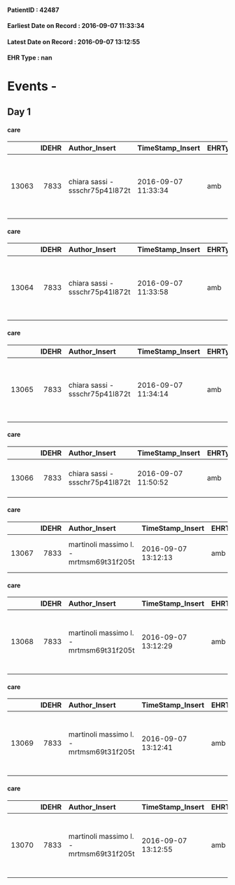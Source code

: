 
#### PatientID : 42487
#### Earliest Date on Record : 2016-09-07 11:33:34
#### Latest Date on Record : 2016-09-07 13:12:55
#### EHR Type : nan

# Events - 

## Day 1

#### care
|       |   IDEHR | Author_Insert                   | TimeStamp_Insert    | EHRType   |   PatientID |   IDGESTIONE_AUSILI |   opt_annulla_consegna | ds_note_x                                      | dt_Ric_consegna     | opt_ausilio                                     |
|------:|--------:|:--------------------------------|:--------------------|:----------|------------:|--------------------:|-----------------------:|:-----------------------------------------------|:--------------------|:------------------------------------------------|
| 13063 |    7833 | chiara sassi - ssschr75p41l872t | 2016-09-07 11:33:34 | amb       |       42487 |               12974 |                      0 | contact her daughter to the mobile 328 4145120 | 2016-09-07 00:00:00 | electronic articulated bed with side rails # 14 |

#### care
|       |   IDEHR | Author_Insert                   | TimeStamp_Insert    | EHRType   |   PatientID |   IDGESTIONE_AUSILI |   opt_annulla_consegna | ds_note_x                                      | dt_Ric_consegna     | opt_ausilio                             |
|------:|--------:|:--------------------------------|:--------------------|:----------|------------:|--------------------:|-----------------------:|:-----------------------------------------------|:--------------------|:----------------------------------------|
| 13064 |    7833 | chiara sassi - ssschr75p41l872t | 2016-09-07 11:33:58 | amb       |       42487 |               12975 |                      0 | contact her daughter to the mobile 328 4145120 | 2016-09-07 00:00:00 | antid air mattress with compressor # 16 |

#### care
|       |   IDEHR | Author_Insert                   | TimeStamp_Insert    | EHRType   |   PatientID |   IDGESTIONE_AUSILI |   opt_annulla_consegna | ds_note_x                                      | dt_Ric_consegna     | opt_ausilio                    |
|------:|--------:|:--------------------------------|:--------------------|:----------|------------:|--------------------:|-----------------------:|:-----------------------------------------------|:--------------------|:-------------------------------|
| 13065 |    7833 | chiara sassi - ssschr75p41l872t | 2016-09-07 11:34:14 | amb       |       42487 |               12976 |                      0 | contact her daughter to the mobile 328 4145120 | 2016-09-07 00:00:00 | folding wheelchair outdoor # 3 |

#### care
|       |   IDEHR | Author_Insert                   | TimeStamp_Insert    | EHRType   |   PatientID |   IDGESTIONE_AUSILI |   opt_annulla_consegna | dt_Ric_consegna     | opt_ausilio                         |
|------:|--------:|:--------------------------------|:--------------------|:----------|------------:|--------------------:|-----------------------:|:--------------------|:------------------------------------|
| 13066 |    7833 | chiara sassi - ssschr75p41l872t | 2016-09-07 11:50:52 | amb       |       42487 |               12977 |                      0 | 2016-09-07 00:00:00 | handles for getting out of bed # 15 |

#### care
|       |   IDEHR | Author_Insert                           | TimeStamp_Insert    | EHRType   |   PatientID |   IDGESTIONE_AUSILI |   ds_ncons |   opt_annulla_consegna | dt_Ric_consegna     | dt_ric_cons_forn    | opt_ausilio                         |
|------:|--------:|:----------------------------------------|:--------------------|:----------|------------:|--------------------:|-----------:|-----------------------:|:--------------------|:--------------------|:------------------------------------|
| 13067 |    7833 | martinoli massimo l. - mrtmsm69t31f205t | 2016-09-07 13:12:13 | amb       |       42487 |               12978 |      28657 |                      0 | 2016-09-07 00:00:00 | 2016-09-07 00:00:00 | handles for getting out of bed # 15 |

#### care
|       |   IDEHR | Author_Insert                           | TimeStamp_Insert    | EHRType   |   PatientID |   IDGESTIONE_AUSILI |   ds_ncons |   opt_annulla_consegna | ds_note_x                                      | dt_Ric_consegna     | dt_ric_cons_forn    | opt_ausilio                    |
|------:|--------:|:----------------------------------------|:--------------------|:----------|------------:|--------------------:|-----------:|-----------------------:|:-----------------------------------------------|:--------------------|:--------------------|:-------------------------------|
| 13068 |    7833 | martinoli massimo l. - mrtmsm69t31f205t | 2016-09-07 13:12:29 | amb       |       42487 |               12979 |      28657 |                      0 | contact her daughter to the mobile 328 4145120 | 2016-09-07 00:00:00 | 2016-09-07 00:00:00 | folding wheelchair outdoor # 3 |

#### care
|       |   IDEHR | Author_Insert                           | TimeStamp_Insert    | EHRType   |   PatientID |   IDGESTIONE_AUSILI |   ds_ncons |   opt_annulla_consegna | ds_note_x                                      | dt_Ric_consegna     | dt_ric_cons_forn    | opt_ausilio                             |
|------:|--------:|:----------------------------------------|:--------------------|:----------|------------:|--------------------:|-----------:|-----------------------:|:-----------------------------------------------|:--------------------|:--------------------|:----------------------------------------|
| 13069 |    7833 | martinoli massimo l. - mrtmsm69t31f205t | 2016-09-07 13:12:41 | amb       |       42487 |               12980 |      28657 |                      0 | contact her daughter to the mobile 328 4145120 | 2016-09-07 00:00:00 | 2016-09-07 00:00:00 | antid air mattress with compressor # 16 |

#### care
|       |   IDEHR | Author_Insert                           | TimeStamp_Insert    | EHRType   |   PatientID |   IDGESTIONE_AUSILI |   ds_ncons |   opt_annulla_consegna | ds_note_x                                      | dt_Ric_consegna     | dt_ric_cons_forn    | opt_ausilio                                     |
|------:|--------:|:----------------------------------------|:--------------------|:----------|------------:|--------------------:|-----------:|-----------------------:|:-----------------------------------------------|:--------------------|:--------------------|:------------------------------------------------|
| 13070 |    7833 | martinoli massimo l. - mrtmsm69t31f205t | 2016-09-07 13:12:55 | amb       |       42487 |               12981 |      28657 |                      0 | contact her daughter to the mobile 328 4145120 | 2016-09-07 00:00:00 | 2016-09-07 00:00:00 | electronic articulated bed with side rails # 14 |


